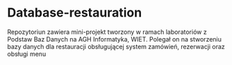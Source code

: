 # Database-restauration

Repozytoriun zawiera mini-projekt tworzony w ramach laboratoriów z Podstaw Baz Danych na AGH Informatyka, WIET. Polegał on na stworzeniu bazy danych dla restauracji obsługującej system zamówień, rezerwacji oraz obsługi menu
